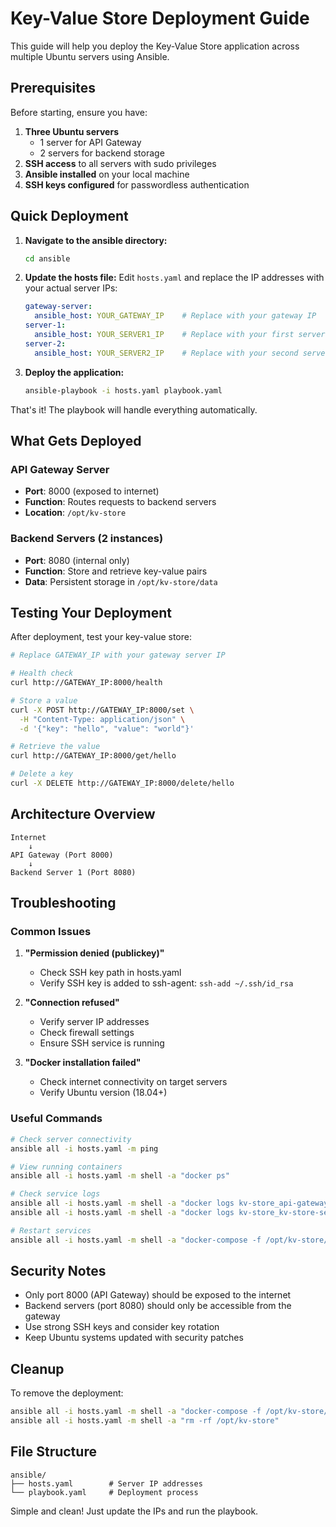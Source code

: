 # Key-Value Store Deployment Guide

This guide will help you deploy the Key-Value Store application across multiple Ubuntu servers using Ansible.

## Prerequisites

Before starting, ensure you have:

1. **Three Ubuntu servers**
   - 1 server for API Gateway
   - 2 servers for backend storage
2. **SSH access** to all servers with sudo privileges
3. **Ansible installed** on your local machine
4. **SSH keys configured** for passwordless authentication

## Quick Deployment

1. **Navigate to the ansible directory:**
   ```bash
   cd ansible
   ```

2. **Update the hosts file:**
   Edit `hosts.yaml` and replace the IP addresses with your actual server IPs:
   ```yaml
   gateway-server:
     ansible_host: YOUR_GATEWAY_IP    # Replace with your gateway IP
   server-1:
     ansible_host: YOUR_SERVER1_IP    # Replace with your first server IP  
   server-2:
     ansible_host: YOUR_SERVER2_IP    # Replace with your second server IP
   ```

3. **Deploy the application:**
   ```bash
   ansible-playbook -i hosts.yaml playbook.yaml
   ```

That's it! The playbook will handle everything automatically.

## What Gets Deployed

### API Gateway Server
- **Port**: 8000 (exposed to internet)
- **Function**: Routes requests to backend servers
- **Location**: `/opt/kv-store`

### Backend Servers (2 instances)
- **Port**: 8080 (internal only)
- **Function**: Store and retrieve key-value pairs
- **Data**: Persistent storage in `/opt/kv-store/data`

## Testing Your Deployment

After deployment, test your key-value store:

```bash
# Replace GATEWAY_IP with your gateway server IP

# Health check
curl http://GATEWAY_IP:8000/health

# Store a value
curl -X POST http://GATEWAY_IP:8000/set \
  -H "Content-Type: application/json" \
  -d '{"key": "hello", "value": "world"}'

# Retrieve the value
curl http://GATEWAY_IP:8000/get/hello

# Delete a key
curl -X DELETE http://GATEWAY_IP:8000/delete/hello
```

## Architecture Overview

```
Internet
    ↓
API Gateway (Port 8000)
    ↓
Backend Server 1 (Port 8080)
```

## Troubleshooting

### Common Issues

1. **"Permission denied (publickey)"**
   - Check SSH key path in hosts.yaml
   - Verify SSH key is added to ssh-agent: `ssh-add ~/.ssh/id_rsa`

2. **"Connection refused"**
   - Verify server IP addresses
   - Check firewall settings
   - Ensure SSH service is running

3. **"Docker installation failed"**
   - Check internet connectivity on target servers
   - Verify Ubuntu version (18.04+)

### Useful Commands

```bash
# Check server connectivity
ansible all -i hosts.yaml -m ping

# View running containers
ansible all -i hosts.yaml -m shell -a "docker ps"

# Check service logs
ansible all -i hosts.yaml -m shell -a "docker logs kv-store_api-gateway_1"
ansible all -i hosts.yaml -m shell -a "docker logs kv-store_kv-store-server_1"

# Restart services
ansible all -i hosts.yaml -m shell -a "docker-compose -f /opt/kv-store/docker-compose.yml restart"
```

## Security Notes

- Only port 8000 (API Gateway) should be exposed to the internet
- Backend servers (port 8080) should only be accessible from the gateway
- Use strong SSH keys and consider key rotation
- Keep Ubuntu systems updated with security patches

## Cleanup

To remove the deployment:

```bash
ansible all -i hosts.yaml -m shell -a "docker-compose -f /opt/kv-store/docker-compose.yml down -v"
ansible all -i hosts.yaml -m shell -a "rm -rf /opt/kv-store"
```

## File Structure

```
ansible/
├── hosts.yaml        # Server IP addresses
└── playbook.yaml     # Deployment process
```

Simple and clean! Just update the IPs and run the playbook.